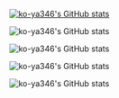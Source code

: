 [![ko-ya346's GitHub stats](https://github-readme-stats.vercel.app/api?username=ko-ya346)](https://github.com/ko-ya346/github-readme-stats)

![ko-ya346's GitHub stats](https://github-readme-stats.vercel.app/api?username=ko-ya346&hide=contribs,prs)

![ko-ya346's GitHub stats](https://github-readme-stats.vercel.app/api?username=ko-ya346&count_private=true)

![ko-ya346's GitHub stats](https://github-readme-stats.vercel.app/api?username=ko-ya346&show_icons=true)

![ko-ya346's GitHub stats](https://github-readme-stats.vercel.app/api?username=ko-ya346&show_icons=true&theme=radical)
